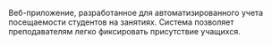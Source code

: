 Веб-приложение, разработанное для автоматизированного учета посещаемости студентов на занятиях. Система позволяет преподавателям легко фиксировать присутствие учащихся.
